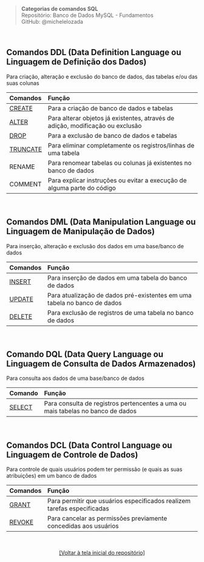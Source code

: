 > **Categorias de comandos SQL**  
> Repositório: Banco de Dados MySQL - Fundamentos   
> GitHub: @michelelozada
&nbsp;
     
&nbsp;   
## Comandos DDL (Data Definition Language ou Linguagem de Definição dos Dados)
Para criação, alteração e exclusão do banco de dados, das tabelas e/ou das suas colunas

| Comandos | Função                                                                          |
| :---     | :---                                                                            |
| [CREATE](https://github.com/michelelozada/MySQL-Study-Notes/blob/main/files/03-Criando-bd-e-tabelas.md) | Para a criação de banco de dados e tabelas |
| [ALTER](https://github.com/michelelozada/MySQL-Study-Notes/blob/main/files/07-Alterando-estrutura-tabela.md) | Para alterar objetos já existentes, através de adição, modificação ou exclusão |
| [DROP](https://github.com/michelelozada/MySQL-Study-Notes/blob/main/files/04-Excluindo-bd-e-tabelas.md) | Para a exclusão de banco de dados e tabelas |
| [TRUNCATE](https://github.com/michelelozada/MySQL-Study-Notes/blob/main/files/14-Eliminando-registros-tabela.md) | Para eliminar completamente os registros/linhas de uma tabela |
| RENAME | Para renomear tabelas ou colunas já existentes no banco de dados |
| COMMENT | Para explicar instruções ou evitar a execução de alguma parte do código |

&nbsp;

## Comandos DML (Data Manipulation Language ou Linguagem de Manipulação de Dados)
Para inserção, alteração e exclusão dos dados em uma base/banco de dados

| Comandos | Função                                                                    |
| :--      | :---                                                                      |
| [INSERT](https://github.com/michelelozada/MySQL-Study-Notes/blob/main/files/08-Inserindo-valores-tabela.md)    | Para inserção de dados em uma tabela do banco de dados |
| [UPDATE](https://github.com/michelelozada/MySQL-Study-Notes/blob/main/files/13-Atualizando-valores-tabela.md)  | Para atualização de dados pré-existentes em uma tabela no banco de dados |
| [DELETE](https://github.com/michelelozada/MySQL-Study-Notes/blob/main/files/14-Eliminando-registros-tabela.md) | Para exclusão de registros de uma tabela no banco de dados |

&nbsp;
 
## Comando DQL (Data Query Language ou Linguagem de Consulta de Dados Armazenados)
Para consulta aos dados de uma base/banco de dados

| Comando | Função                                                       |
| :---    | :---                                                         |
| [SELECT](https://github.com/michelelozada/MySQL-Study-Notes/blob/main/files/09-Consultando-valores-tabela.md)  | Para consulta de registros pertencentes a uma ou mais tabelas no banco de dados |

&nbsp;
 
## Comandos DCL (Data Control Language ou Linguagem de Controle de Dados)  
Para controle de quais usuários podem ter permissão (e quais as suas atribuições) em um banco de dados

| Comandos | Função                                                       |
| :---     | :---    
| [GRANT](https://github.com/michelelozada/MySQL-Study-Notes/blob/main/files/32-Privilegios-de-acesso.md) | Para permitir que usuários especificados realizem tarefas especificadas |
| [REVOKE](https://github.com/michelelozada/MySQL-Study-Notes/blob/main/files/32-Privilegios-de-acesso.md)| Para cancelar as permissões previamente concedidas aos usuários |

&nbsp;
  
<div align="center">
<a href="https://github.com/michelelozada/MySQL-Study-Notes">[Voltar à tela inicial do repositório]</a>
</div>